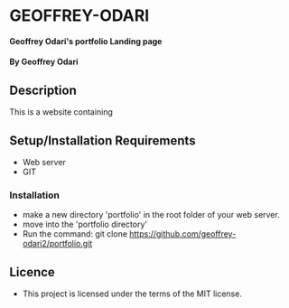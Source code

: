 # GEOFFREY-ODARI
#### Geoffrey Odari's portfolio Landing page
#### By Geoffrey Odari
## Description
This is a website containing 
## Setup/Installation Requirements
* Web server
* GIT 
### Installation
* make a new directory 'portfolio' in the root folder of your web server.
* move into the 'portfolio directory'
* Run the command: git clone https://github.com/geoffrey-odari2/portfolio.git


## Licence
* This project is licensed under the terms of the MIT license.